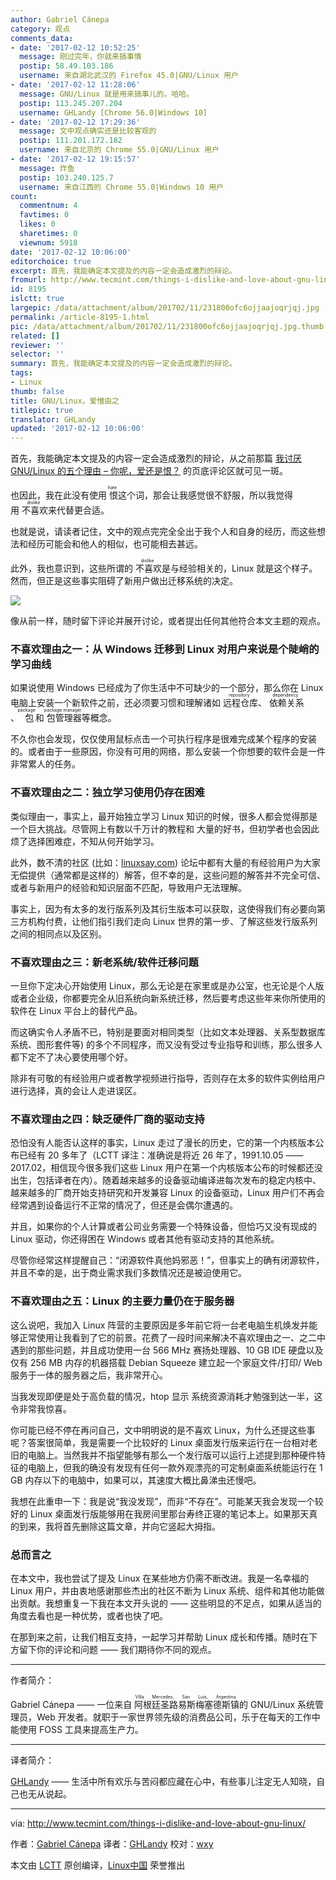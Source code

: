 ```yaml
---
author: Gabriel Cánepa
category: 观点
comments_data:
- date: '2017-02-12 10:52:25'
  message: 刚过完年，你就来搞事情
  postip: 58.49.103.186
  username: 来自湖北武汉的 Firefox 45.0|GNU/Linux 用户
- date: '2017-02-12 11:28:06'
  message: GNU/Linux 就是用来搞事儿的。哈哈。
  postip: 113.245.207.204
  username: GHLandy [Chrome 56.0|Windows 10]
- date: '2017-02-12 17:29:36'
  message: 文中观点确实还是比较客观的
  postip: 111.201.172.182
  username: 来自北京的 Chrome 55.0|GNU/Linux 用户
- date: '2017-02-12 19:15:57'
  message: 炸鱼
  postip: 103.240.125.7
  username: 来自江西的 Chrome 55.0|Windows 10 用户
count:
  commentnum: 4
  favtimes: 0
  likes: 0
  sharetimes: 0
  viewnum: 5918
date: '2017-02-12 10:06:00'
editorchoice: true
excerpt: 首先，我能确定本文提及的内容一定会造成激烈的辩论。
fromurl: http://www.tecmint.com/things-i-dislike-and-love-about-gnu-linux/
id: 8195
islctt: true
largepic: /data/attachment/album/201702/11/231800ofc6ojjaajoqrjqj.jpg
permalink: /article-8195-1.html
pic: /data/attachment/album/201702/11/231800ofc6ojjaajoqrjqj.jpg.thumb.jpg
related: []
reviewer: ''
selector: ''
summary: 首先，我能确定本文提及的内容一定会造成激烈的辩论。
tags:
- Linux
thumb: false
title: GNU/Linux，爱憎由之
titlepic: true
translator: GHLandy
updated: '2017-02-12 10:06:00'
---
```


首先，我能确定本文提及的内容一定会造成激烈的辩论，从之前那篇 [我讨厌 GNU/Linux 的五个理由 – 你呢，爱还是恨？](/article-3855-1.html) 的页底评论区就可见一斑。


也因此，我在此没有使用<ruby> 恨 <rp>  （ </rp> <rt>  hate </rt> <rp>  ） </rp></ruby>这个词，那会让我感觉很不舒服，所以我觉得用<ruby> 不喜欢 <rp>  （ </rp> <rt>  dislike </rt> <rp>  ） </rp></ruby>来代替更合适。


也就是说，请读者记住，文中的观点完完全全出于我个人和自身的经历，而这些想法和经历可能会和他人的相似，也可能相去甚远。


此外，我也意识到，这些所谓的<ruby> 不喜欢 <rp>  （ </rp> <rt>  dislike </rt> <rp>  ） </rp></ruby>是与经验相关的，Linux 就是这个样子。然而，但正是这些事实阻碍了新用户做出迁移系统的决定。


![](/data/attachment/album/201702/11/231800ofc6ojjaajoqrjqj.jpg)


像从前一样，随时留下评论并展开讨论，或者提出任何其他符合本文主题的观点。


### 不喜欢理由之一：从 Windows 迁移到 Linux 对用户来说是个陡峭的学习曲线


如果说使用 Windows 已经成为了你生活中不可缺少的一个部分，那么你在 Linux 电脑上安装一个新软件之前，还必须要习惯和理解诸如<ruby> 远程仓库 <rp>  （ </rp> <rt>  repository </rt> <rp>  ） </rp></ruby>、<ruby> 依赖关系 <rp>  （ </rp> <rt>  dependency </rt> <rp>  ） </rp></ruby>、<ruby> 包 <rp>  （ </rp> <rt>  package </rt> <rp>  ） </rp></ruby>和<ruby> 包管理器 <rp>  （ </rp> <rt>  package manager </rt> <rp>  ） </rp></ruby>等概念。


不久你也会发现，仅仅使用鼠标点击一个可执行程序是很难完成某个程序的安装的。或者由于一些原因，你没有可用的网络，那么安装一个你想要的软件会是一件非常累人的任务。


### 不喜欢理由之二：独立学习使用仍存在困难


类似理由一，事实上，最开始独立学习 Linux 知识的时候，很多人都会觉得那是一个巨大挑战。尽管网上有数以千万计的教程和 大量的好书，但初学者也会因此烦了选择困难症，不知从何开始学习。


此外，数不清的社区 (比如：[linuxsay.com](http://linuxsay.com/)) 论坛中都有大量的有经验用户为大家无偿提供（通常都是这样的）解答，但不幸的是，这些问题的解答并不完全可信、或者与新用户的经验和知识层面不匹配，导致用户无法理解。


事实上，因为有太多的发行版系列及其衍生版本可以获取，这使得我们有必要向第三方机构付费，让他们指引我们走向 Linux 世界的第一步、了解这些发行版系列之间的相同点以及区别。


### 不喜欢理由之三：新老系统/软件迁移问题


一旦你下定决心开始使用 Linux，那么无论是在家里或是办公室，也无论是个人版或者企业级，你都要完全从旧系统向新系统迁移，然后要考虑这些年来你所使用的软件在 Linux 平台上的替代产品。


而这确实令人矛盾不已，特别是要面对相同类型（比如文本处理器、关系型数据库系统、图形套件等) 的多个不同程序，而又没有受过专业指导和训练，那么很多人都下定不了决心要使用哪个好。


除非有可敬的有经验用户或者教学视频进行指导，否则存在太多的软件实例给用户进行选择，真的会让人走进误区。


### 不喜欢理由之四：缺乏硬件厂商的驱动支持


恐怕没有人能否认这样的事实，Linux 走过了漫长的历史，它的第一个内核版本公布已经有 20 多年了（LCTT 译注：准确说是将近 26 年了，1991.10.05 —— 2017.02，相信现今很多我们这些 Linux 用户在第一个内核版本公布的时候都还没出生，包括译者在内）。随着越来越多的设备驱动编译进每次发布的稳定内核中、越来越多的厂商开始支持研究和开发兼容 Linux 的设备驱动，Linux 用户们不再会经常遇到设备运行不正常的情况了，但还是会偶尔遭遇的。


并且，如果你的个人计算或者公司业务需要一个特殊设备，但恰巧又没有现成的 Linux 驱动，你还得困在 Windows 或者其他有驱动支持的其他系统。


尽管你经常这样提醒自己：“闭源软件真他妈邪恶！”，但事实上的确有闭源软件，并且不幸的是，出于商业需求我们多数情况还是被迫使用它。


### 不喜欢理由之五：Linux 的主要力量仍在于服务器


这么说吧，我加入 Linux 阵营的主要原因是多年前它将一台老电脑生机焕发并能够正常使用让我看到了它的前景。花费了一段时间来解决不喜欢理由之一、之二中遇到的那些问题，并且成功使用一台 566 MHz 赛扬处理器、10 GB IDE 硬盘以及仅有 256 MB 内存的机器搭载 Debian Squeeze 建立起一个家庭文件/打印/ Web 服务于一体的服务器之后，我非常开心。


当我发现即便是处于高负载的情况，htop 显示 系统资源消耗才勉强到达一半，这令非常我惊喜。


你可能已经不停在再问自己，文中明明说的是不喜欢 Linux，为什么还提这些事呢？答案很简单，我是需要一个比较好的 Linux 桌面发行版来运行在一台相对老旧的电脑上。当然我并不指望能够有那么一个发行版可以运行上述提到那种硬件特征的电脑上，但我的确没有发现有任何一款外观漂亮的可定制桌面系统能运行在 1 GB 内存以下的电脑中，如果可以，其速度大概比鼻涕虫还慢吧。


我想在此重申一下：我是说“我没发现”，而非“不存在”。可能某天我会发现一个较好的 Linux 桌面发行版能够用在我房间里那台寿终正寝的笔记本上。如果那天真的到来，我将首先删除这篇文章，并向它竖起大拇指。


### 总而言之


在本文中，我也尝试了提及 Linux 在某些地方仍需不断改进。我是一名幸福的 Linux 用户，并由衷地感谢那些杰出的社区不断为 Linux 系统、组件和其他功能做出贡献。我想重复一下我在本文开头说的 —— 这些明显的不足点，如果从适当的角度去看也是一种优势，或者也快了吧。


在那到来之前，让我们相互支持，一起学习并帮助 Linux 成长和传播。随时在下方留下你的评论和问题 —— 我们期待你不同的观点。




---


作者简介：


Gabriel Cánepa —— 一位来自<ruby> 阿根廷圣路易斯梅塞德斯镇 <rp>  （ </rp> <rt>  Villa Mercedes, San Luis, Argentina </rt> <rp>  ） </rp></ruby>的 GNU/Linux 系统管理员，Web 开发者。就职于一家世界领先级的消费品公司，乐于在每天的工作中能使用 FOSS 工具来提高生产力。




---


译者简介：


[GHLandy](http://GHLandy.com) —— 生活中所有欢乐与苦闷都应藏在心中，有些事儿注定无人知晓，自己也无从说起。




---


via: <http://www.tecmint.com/things-i-dislike-and-love-about-gnu-linux/>


作者：[Gabriel Cánepa](http://www.tecmint.com/author/gacanepa/) 译者：[GHLandy](https://github.com/GHLandy) 校对：[wxy](https://github.com/wxy)


本文由 [LCTT](https://github.com/LCTT/TranslateProject) 原创编译，[Linux中国](https://linux.cn/) 荣誉推出